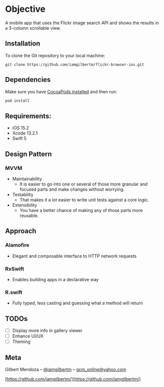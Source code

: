 # Objective
A mobile app that uses the Flickr image search API and shows the results in a 3-column scrollable view.

## Installation
To clone the Git repository to your local machine:
```
git clone https://github.com/iamgilbertm/flickr-browser-ios.git
```

## Dependencies

Make sure you have [CocoaPods installed](https://guides.cocoapods.org/using/getting-started.html) and then run:
```sh
pod install
```

## Requirements:
- iOS 15.2
- Xcode 13.2.1
- Swift 5

## Design Pattern
### MVVM
- Maintainability
  - It is easier to go into one or several of those more granular and focused parts and make changes without worrying.
- Testability
  - That makes it a lot easier to write unit tests against a core logic.
- Extensibility
  - You have a better chance of making any of those parts more reusable.

## Approach
### Alamofire
- Elegant and composable interface to HTTP network requests
### RxSwift
- Enables building apps in a declarative way
### R.swift
- Fully typed, less casting and guessing what a method will return

## TODOs
- [ ] Display more info in gallery viewer
- [ ] Enhance UI/UX
- [ ] Theming

## Meta
Gilbert Mendoza – [@iamgilbertm](https://www.facebook.com/iamgilbertm) – gcm_online@yahoo.com

[https://github.com/iamgilbertm/](https://github.com/iamgilbertm/)
